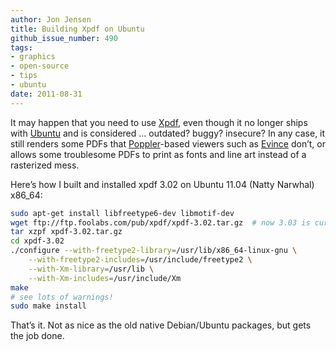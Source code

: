 ```yaml
---
author: Jon Jensen
title: Building Xpdf on Ubuntu
github_issue_number: 490
tags:
- graphics
- open-source
- tips
- ubuntu
date: 2011-08-31
---
```




It may happen that you need to use [Xpdf](https://www.xpdfreader.com/), even though it no longer ships with [Ubuntu](https://www.ubuntu.com/) and is considered ... outdated? buggy? insecure? In any case, it still renders some PDFs that [Poppler](https://poppler.freedesktop.org/)-based viewers such as [Evince](https://wiki.gnome.org/Apps/Evince) don’t, or allows some troublesome PDFs to print as fonts and line art instead of a rasterized mess.

Here’s how I built and installed xpdf 3.02 on Ubuntu 11.04 (Natty Narwhal) x86_64:

```bash
sudo apt-get install libfreetype6-dev libmotif-dev
wget ftp://ftp.foolabs.com/pub/xpdf/xpdf-3.02.tar.gz  # now 3.03 is current
tar xzpf xpdf-3.02.tar.gz
cd xpdf-3.02
./configure --with-freetype2-library=/usr/lib/x86_64-linux-gnu \
    --with-freetype2-includes=/usr/include/freetype2 \
    --with-Xm-library=/usr/lib \
    --with-Xm-includes=/usr/include/Xm
make
# see lots of warnings!
sudo make install
```

That’s it. Not as nice as the old native Debian/Ubuntu packages, but gets the job done.


